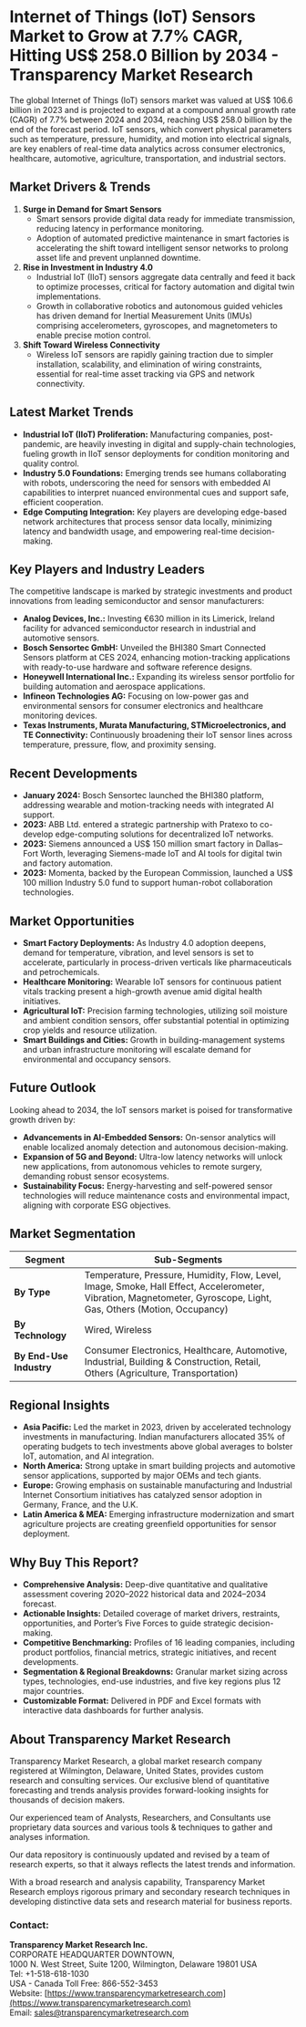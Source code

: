 
# Internet of Things (IoT) Sensors Market to Grow at 7.7% CAGR, Hitting US$ 258.0 Billion by 2034 - Transparency Market Research

The global Internet of Things (IoT) sensors market was valued at US$ 106.6 billion in 2023 and is projected to expand at a compound annual growth rate (CAGR) of 7.7% between 2024 and 2034, reaching US$ 258.0 billion by the end of the forecast period. IoT sensors, which convert physical parameters such as temperature, pressure, humidity, and motion into electrical signals, are key enablers of real-time data analytics across consumer electronics, healthcare, automotive, agriculture, transportation, and industrial sectors.

## Market Drivers & Trends
1. **Surge in Demand for Smart Sensors**
   - Smart sensors provide digital data ready for immediate transmission, reducing latency in performance monitoring.
   - Adoption of automated predictive maintenance in smart factories is accelerating the shift toward intelligent sensor networks to prolong asset life and prevent unplanned downtime.
2. **Rise in Investment in Industry 4.0**
   - Industrial IoT (IIoT) sensors aggregate data centrally and feed it back to optimize processes, critical for factory automation and digital twin implementations.
   - Growth in collaborative robotics and autonomous guided vehicles has driven demand for Inertial Measurement Units (IMUs) comprising accelerometers, gyroscopes, and magnetometers to enable precise motion control.
3. **Shift Toward Wireless Connectivity**
   - Wireless IoT sensors are rapidly gaining traction due to simpler installation, scalability, and elimination of wiring constraints, essential for real-time asset tracking via GPS and network connectivity.

## Latest Market Trends
- **Industrial IoT (IIoT) Proliferation:** Manufacturing companies, post-pandemic, are heavily investing in digital and supply-chain technologies, fueling growth in IIoT sensor deployments for condition monitoring and quality control.
- **Industry 5.0 Foundations:** Emerging trends see humans collaborating with robots, underscoring the need for sensors with embedded AI capabilities to interpret nuanced environmental cues and support safe, efficient cooperation.
- **Edge Computing Integration:** Key players are developing edge-based network architectures that process sensor data locally, minimizing latency and bandwidth usage, and empowering real-time decision-making.

## Key Players and Industry Leaders
The competitive landscape is marked by strategic investments and product innovations from leading semiconductor and sensor manufacturers:
- **Analog Devices, Inc.:** Investing €630 million in its Limerick, Ireland facility for advanced semiconductor research in industrial and automotive sensors.
- **Bosch Sensortec GmbH:** Unveiled the BHI380 Smart Connected Sensors platform at CES 2024, enhancing motion-tracking applications with ready-to-use hardware and software reference designs.
- **Honeywell International Inc.:** Expanding its wireless sensor portfolio for building automation and aerospace applications.
- **Infineon Technologies AG:** Focusing on low-power gas and environmental sensors for consumer electronics and healthcare monitoring devices.
- **Texas Instruments, Murata Manufacturing, STMicroelectronics, and TE Connectivity:** Continuously broadening their IoT sensor lines across temperature, pressure, flow, and proximity sensing.

## Recent Developments
- **January 2024:** Bosch Sensortec launched the BHI380 platform, addressing wearable and motion-tracking needs with integrated AI support.
- **2023:** ABB Ltd. entered a strategic partnership with Pratexo to co-develop edge-computing solutions for decentralized IoT networks.
- **2023:** Siemens announced a US$ 150 million smart factory in Dallas–Fort Worth, leveraging Siemens-made IoT and AI tools for digital twin and factory automation.
- **2023:** Momenta, backed by the European Commission, launched a US$ 100 million Industry 5.0 fund to support human-robot collaboration technologies.

## Market Opportunities
- **Smart Factory Deployments:** As Industry 4.0 adoption deepens, demand for temperature, vibration, and level sensors is set to accelerate, particularly in process-driven verticals like pharmaceuticals and petrochemicals.
- **Healthcare Monitoring:** Wearable IoT sensors for continuous patient vitals tracking present a high-growth avenue amid digital health initiatives.
- **Agricultural IoT:** Precision farming technologies, utilizing soil moisture and ambient condition sensors, offer substantial potential in optimizing crop yields and resource utilization.
- **Smart Buildings and Cities:** Growth in building-management systems and urban infrastructure monitoring will escalate demand for environmental and occupancy sensors.

## Future Outlook
Looking ahead to 2034, the IoT sensors market is poised for transformative growth driven by:
- **Advancements in AI-Embedded Sensors:** On-sensor analytics will enable localized anomaly detection and autonomous decision-making.
- **Expansion of 5G and Beyond:** Ultra-low latency networks will unlock new applications, from autonomous vehicles to remote surgery, demanding robust sensor ecosystems.
- **Sustainability Focus:** Energy-harvesting and self-powered sensor technologies will reduce maintenance costs and environmental impact, aligning with corporate ESG objectives.

## Market Segmentation
| Segment | Sub-Segments |
|--------|--------------|
| **By Type** | Temperature, Pressure, Humidity, Flow, Level, Image, Smoke, Hall Effect, Accelerometer, Vibration, Magnetometer, Gyroscope, Light, Gas, Others (Motion, Occupancy) |
| **By Technology** | Wired, Wireless |
| **By End-Use Industry** | Consumer Electronics, Healthcare, Automotive, Industrial, Building & Construction, Retail, Others (Agriculture, Transportation) |

## Regional Insights
- **Asia Pacific:** Led the market in 2023, driven by accelerated technology investments in manufacturing. Indian manufacturers allocated 35% of operating budgets to tech investments above global averages to bolster IoT, automation, and AI integration.
- **North America:** Strong uptake in smart building projects and automotive sensor applications, supported by major OEMs and tech giants.
- **Europe:** Growing emphasis on sustainable manufacturing and Industrial Internet Consortium initiatives has catalyzed sensor adoption in Germany, France, and the U.K.
- **Latin America & MEA:** Emerging infrastructure modernization and smart agriculture projects are creating greenfield opportunities for sensor deployment.

## Why Buy This Report?
- **Comprehensive Analysis:** Deep-dive quantitative and qualitative assessment covering 2020–2022 historical data and 2024–2034 forecast.
- **Actionable Insights:** Detailed coverage of market drivers, restraints, opportunities, and Porter’s Five Forces to guide strategic decision-making.
- **Competitive Benchmarking:** Profiles of 16 leading companies, including product portfolios, financial metrics, strategic initiatives, and recent developments.
- **Segmentation & Regional Breakdowns:** Granular market sizing across types, technologies, end-use industries, and five key regions plus 12 major countries.
- **Customizable Format:** Delivered in PDF and Excel formats with interactive data dashboards for further analysis.

## About Transparency Market Research

Transparency Market Research, a global market research company registered at Wilmington, Delaware, United States, provides custom research and consulting services. Our exclusive blend of quantitative forecasting and trends analysis provides forward-looking insights for thousands of decision makers.

Our experienced team of Analysts, Researchers, and Consultants use proprietary data sources and various tools & techniques to gather and analyses information.

Our data repository is continuously updated and revised by a team of research experts, so that it always reflects the latest trends and information.

With a broad research and analysis capability, Transparency Market Research employs rigorous primary and secondary research techniques in developing distinctive data sets and research material for business reports.

### Contact:

**Transparency Market Research Inc.**  
CORPORATE HEADQUARTER DOWNTOWN,  
1000 N. West Street, Suite 1200, Wilmington, Delaware 19801 USA  
Tel: +1-518-618-1030  
USA - Canada Toll Free: 866-552-3453  
Website: [https://www.transparencymarketresearch.com](https://www.transparencymarketresearch.com)  
Email: sales@transparencymarketresearch.com
